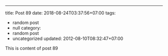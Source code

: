 ---
title: Post 89
date: 2018-08-24T03:37:56+07:00
tags:
  - random post
  - null
category:
  - random post
  - uncategorized
updated: 2012-08-10T08:32:47+07:00

This is content of post 89